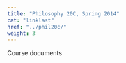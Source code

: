 ```yaml
---
title: "Philosophy 20C, Spring 2014"
cat: "linklast"
href: "../phil20c/"
weight: 3
---
```

Course documents
